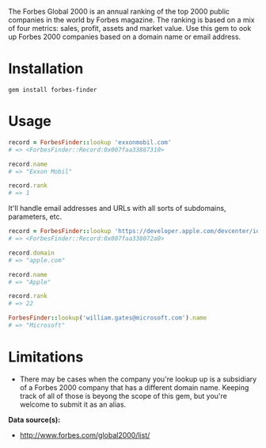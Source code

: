 The Forbes Global 2000 is an annual ranking of the top 2000 public companies in the world by Forbes magazine. The ranking is based on a mix of four metrics: sales, profit, assets and market value.  Use this gem to ook up Forbes 2000 companies based on a domain name or email address.

# Installation

`gem install forbes-finder`

# Usage

```ruby
record = ForbesFinder::lookup 'exxonmobil.com'
# => <ForbesFinder::Record:0x007faa33887310>

record.name
# => "Exxon Mobil"

record.rank
# => 1
```

It'll handle email addresses and URLs with all sorts of subdomains, parameters, etc.

```ruby
record = ForbesFinder::lookup 'https://developer.apple.com/devcenter/ios/checklist/'
# => <ForbesFinder::Record:0x007faa338072a0>

record.domain
# => "apple.com"

record.name
# => "Apple"

record.rank
# => 22

ForbesFinder::lookup('william.gates@microsoft.com').name
# => "Microsoft"
```

# Limitations

* There may be cases when the company you're lookup up is a subsidiary of a Forbes 2000 company that has a different domain name. Keeping track of all of those is beyong the scope of this gem, but you're welcome to submit it as an alias.

**Data source(s):**
 * http://www.forbes.com/global2000/list/
